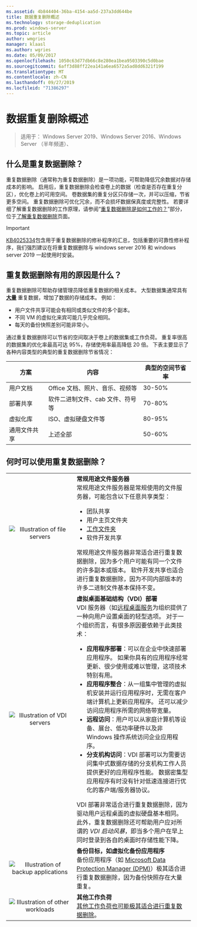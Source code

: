 ```yaml
---
ms.assetid: 4b844404-36ba-4154-aa5d-237a3dd644be
title: 数据重复删除概述
ms.technology: storage-deduplication
ms.prod: windows-server
ms.topic: article
author: wmgries
manager: klaasl
ms.author: wgries
ms.date: 05/09/2017
ms.openlocfilehash: 1050c63d77db66c8e280ea1bea9503390c5d0bae
ms.sourcegitcommit: 6aff3d88ff22ea141a6ea6572a5ad8dd6321f199
ms.translationtype: MT
ms.contentlocale: zh-CN
ms.lasthandoff: 09/27/2019
ms.locfileid: "71386297"
---
```

# <a name="data-deduplication-overview"></a>数据重复删除概述

> 适用于： Windows Server 2019、Windows Server 2016、Windows Server （半年频道）、 

## <a name="what-is-dedup"></a>什么是重复数据删除？

重复数据删除（通常称为重复数据删除）是一项功能，可帮助降低冗余数据对存储成本的影响。 启用后，重复数据删除会检查卷上的数据（检查是否存在重复分区），优化卷上的可用空间。 卷数据集的重复分区只存储一次，并可以压缩，节省更多空间。 重复数据删除可优化冗余，而不会损坏数据保真度或完整性。 若要详细了解重复数据删除的工作原理，请参阅“[重复数据删除是如何工作的？](understand.md#how-does-dedup-work)”部分， 位于[了解重复数据删除](understand.md)页面。

> [!Important]  
> [KB4025334](https://support.microsoft.com/kb/4025334)包含用于重复数据删除的修补程序的汇总，包括重要的可靠性修补程序，我们强烈建议在将重复数据删除与 windows server 2016 和 windows server 2019 一起使用时安装。

## <a name="why-is-dedup-useful"></a>重复数据删除有用的原因是什么？

重复数据删除可帮助存储管理员降低重复数据的相关成本。 大型数据集通常具有 **<u>大量</u>** 重复数据，增加了数据的存储成本。 例如：

- 用户文件共享可能会有相同或类似文件的多个副本。
- 不同 VM 的虚拟化来宾可能几乎完全相同。
- 每天的备份快照差别可能非常小。

通过重复数据删除可以节省的空间取决于卷上的数据集或工作负荷。 重复率很高的数据集的优化率最高可达 95%，存储使用率最高降低 20 倍。 下表主要显示了各种内容类型的典型的重复数据删除节省情况：

| 方案       | 内容                                        | 典型的空间节省率 |
|----------------|------------------------------------------------|-----------------------|
| 用户文档 | Office 文档、照片、音乐、视频等  | 30-50%                |
| 部署共享 | 软件二进制文件、cab 文件、符号等 | 70-80%                |
| 虚拟化库 | ISO、虚拟硬盘文件等  | 80-95%                |
| 通用文件共享 | 上述全部                           | 50-60%                |

## <a id="when-can-dedup-be-used"></a>何时可以使用重复数据删除？  
<table>
    <tbody>
        <tr>
            <td style="text-align:center;min-width:150px;vertical-align:center;"><img src="media/overview-clustered-gpfs.png" alt="Illustration of file servers" /></td>
            <td style="vertical-align:top">
                <b>常规用途文件服务器</b><br />
常规用途文件服务器是常规使用的文件服务器，可能包含以下任意共享类型： <ul>
                    <li>团队共享</li>
                    <li>用户主页文件夹</li>
                    <li><a href="https://technet.microsoft.com/library/dn265974.aspx">工作文件夹</a></li>
                    <li>软件开发共享</li>
                </ul>
常规用途文件服务器非常适合进行重复数据删除，因为多个用户可能有同一个文件的许多副本或版本。 软件开发共享也适合进行重复数据删除，因为不同内部版本的许多二进制文件基本保持不变。 
            </td>
        </tr>
        <tr>
            <td style="text-align:center;min-width:150px;vertical-align:center;"><img src="media/overview-vdi.png" alt="Illustration of VDI servers" /></td>
            <td style="vertical-align:top">
                <b>虚拟桌面基础结构（VDI）部署</b><br />
VDI 服务器（如<a href="https://technet.microsoft.com/library/cc725560.aspx">远程桌面服务</a>为组织提供了一种向用户设置桌面的轻型选项。 对于一个组织而言，有很多原因要依赖于此类技术： <ul>
                    <li><b>应用程序部署</b>：可以在企业中快速部署应用程序。 如果你具有的应用程序经常更新、很少使用或难以管理，这项技术特别有用。</li>
                    <li><b>应用程序整合</b>：从一组集中管理的虚拟机安装并运行应用程序时，无需在客户端计算机上更新应用程序。 还可以减少访问应用程序所需的网络带宽量。</li>
                    <li><b>远程访问</b>：用户可以从家庭计算机等设备、展台、低功率硬件以及非 Windows 操作系统访问企业应用程序。</li>
                    <li><b>分支机构访问</b>：VDI 部署可以为需要访问集中式数据存储的分支机构工作人员提供更好的应用程序性能。 数据密集型应用程序有时没有针对低速连接进行优化的客户端/服务器协议。</li>
                </ul>
VDI 部署非常适合进行重复数据删除，因为驱动用户远程桌面的虚拟硬盘基本相同。 此外，重复数据删除还可帮助用户应对所谓的 <em>VDI 启动风暴</em>，即当多个用户在早上同时登录到各自的桌面时存储性能下降。
            </td>
        </tr>
        <tr>
            <td style="text-align:center;min-width:150px;vertical-align:center;"><img src="media/overview-backup.png" alt="Illustration of backup applications" /></td>
            <td style="vertical-align:top">
                <b>备份目标，如虚拟化备份应用程序</b><br />
备份应用程序（如 <a href="https://technet.microsoft.com/library/hh758173.aspx">Microsoft Data Protection Manager (DPM)</a>）极其适合进行重复数据删除，因为备份快照存在大量重复。
            </td>
        </tr>
        <tr>
            <td style="text-align:center;min-width:150px;vertical-align:center;"><img src="media/overview-other.png" alt="Illustration of other workloads" /></td>
            <td style="vertical-align:top">
                <b>其他工作负荷</b><br />
                <a href="install-enable.md#enable-dedup-candidate-workloads" data-raw-source="[Other workloads may also be excellent candidates for Data Deduplication](install-enable.md#enable-dedup-candidate-workloads)">其他工作负荷也可能极其适合进行重复数据删除</a>。
            </td>
        </tr>
    </tbody>
</table>
